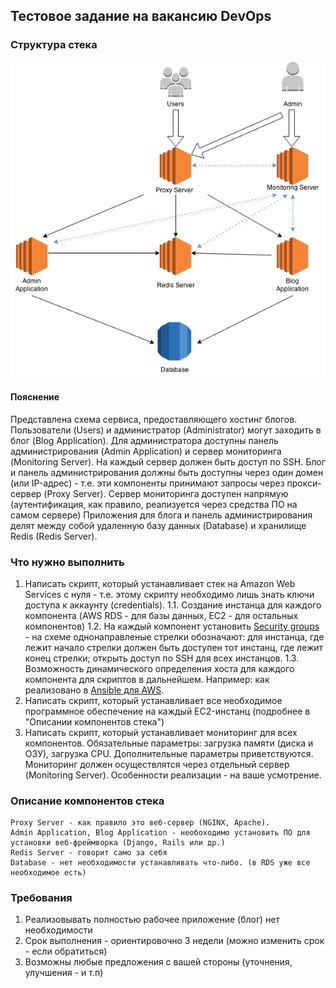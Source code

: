 Тестовое задание на вакансию DevOps
----------------------------------

### Структура стека
![stack](/picture.png)

#### Пояснение
Представлена схема сервиса, предоставляющего хостинг блогов.
Пользователи (Users)  и администратор (Administrator) могут заходить в блог (Blog Application). Для администратора доступны панель администрирования (Admin Application) и сервер мониторинга (Monitoring Server). На каждый сервер должен быть доступ по SSH. Блог и панель администрирования должны быть доступны через один домен (или IP-адрес) - т.е. эти компоненты принимают запросы через прокси-сервер (Proxy Server). Сервер мониторинга доступен напрямую (аутентификация, как правило, реализуется через средства ПО на самом сервере) Приложения для блога и панель администрирования делят между собой удаленную базу данных (Database) и хранилище Redis (Redis Server).

### Что нужно выполнить
1.   Написать скрипт, который устанавливает стек на Amazon Web Services с нуля - т.е. этому скрипту необходимо лишь знать ключи доступа к аккаунту (credentials).
    1.1. Создание инстанца для каждого компонента (AWS RDS - для базы данных, EC2 - для остальных компонентов)
    1.2. На каждый компонент установить [Security groups](https://docs.aws.amazon.com/AWSEC2/latest/UserGuide/using-network-security.html) - на схеме однонаправленые стрелки обозначают: для инстанца, где лежит начало стрелки должен быть доступен тот инстанц, где лежит конец стрелки; открыть доступ по SSH для всех инстанцов.
    1.3. Возможность динамического определения хоста для каждого компонента для скриптов в дальнейшем. Например: как реализовано в [Ansible для AWS](http://docs.ansible.com/intro_dynamic_inventory.html#example-aws-ec2-external-inventory-script).
2.  Написать скрипт, который устанавливает все необходимое программное обеспечение на каждый EC2-инстанц (подробнее в "Описании компонентов стека")
3.  Написать скрипт, который устанавливает мониторинг для всех компонентов. Обязательные параметры: загрузка памяти (диска и ОЗУ), загрузка CPU. Дополнительные параметры приветствуются. Мониторинг должен осуществлятся через отдельный сервер (Monitoring Server). Особенности реализации - на ваше усмотрение.


### Описание компонентов стека
    Proxy Server - как правило это веб-сервер (NGINX, Apache).
    Admin Application, Blog Application - необоходимо установить ПО для установки веб-фреймворка (Django, Rails или др.)
    Redis Server - говорит само за себя
    Database - нет необходимости устанавливать что-либо. (в RDS уже все необходимое есть)

### Требования
1.  Реализовывать полностью рабочее приложение (блог) нет необходимости
2.  Срок выполнения - ориентировочно 3 недели (можно изменить срок - если обратиться)
3.  Возможны любые предложения с вашей стороны (уточнения, улучшения - и т.п)






